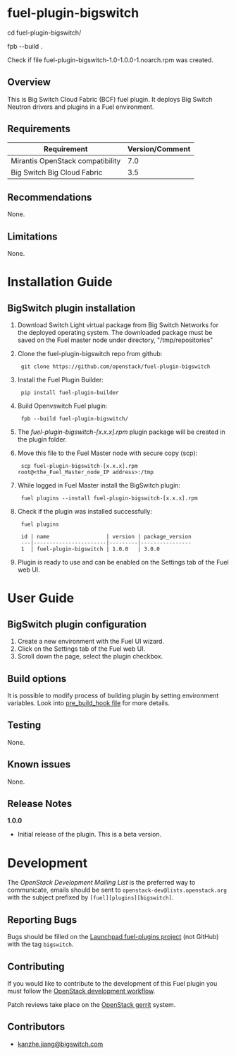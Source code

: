 fuel-plugin-bigswitch
============


cd fuel-plugin-bigswitch/

fpb --build .

Check if file fuel-plugin-bigswitch-1.0-1.0.0-1.noarch.rpm was created.

Overview
--------

This is Big Switch Cloud Fabric (BCF) fuel plugin. It deploys Big Switch Neutron drivers and
plugins in a Fuel environment.

Requirements
------------

| Requirement                      | Version/Comment |
|----------------------------------|-----------------|
| Mirantis OpenStack compatibility | 7.0             |
| Big Switch Big Cloud Fabric      | 3.5             |

Recommendations
---------------

None.

Limitations
-----------

None.

Installation Guide
==================

BigSwitch plugin installation
----------------------------------------

1. Download Switch Light virtual package from Big Switch Networks for
   the deployed operating system. The downloaded package must be 
   saved on the Fuel master node under directory, "/tmp/repositories"

2. Clone the fuel-plugin-bigswitch repo from github:

        git clone https://github.com/openstack/fuel-plugin-bigswitch

3. Install the Fuel Plugin Builder:

        pip install fuel-plugin-builder

4. Build Openvswitch Fuel plugin:

        fpb --build fuel-plugin-bigswitch/

5. The *fuel-plugin-bigswitch-[x.x.x].rpm* plugin package will be created in the plugin folder.

6. Move this file to the Fuel Master node with secure copy (scp):

        scp fuel-plugin-bigswitch-[x.x.x].rpm root@<the_Fuel_Master_node_IP address>:/tmp

7. While logged in Fuel Master install the BigSwitch plugin:

        fuel plugins --install fuel-plugin-bigswitch-[x.x.x].rpm

8. Check if the plugin was installed successfully:

        fuel plugins

        id | name                  | version | package_version
        ---|-----------------------|---------|----------------
        1  | fuel-plugin-bigswitch | 1.0.0   | 3.0.0

8. Plugin is ready to use and can be enabled on the Settings tab of the Fuel web UI.


User Guide
==========

BigSwitch plugin configuration
---------------------------------------------

1. Create a new environment with the Fuel UI wizard.
2. Click on the Settings tab of the Fuel web UI.
3. Scroll down the page, select the plugin checkbox.


Build options
-------------

It is possible to modify process of building plugin by setting environment variables. Look into [pre_build_hook file](pre_build_hook) for more details.

Testing
-------

None.

Known issues
------------

None.

Release Notes
-------------

**1.0.0**

* Initial release of the plugin. This is a beta version.


Development
===========

The *OpenStack Development Mailing List* is the preferred way to communicate,
emails should be sent to `openstack-dev@lists.openstack.org` with the subject
prefixed by `[fuel][plugins][bigswitch]`.

Reporting Bugs
--------------

Bugs should be filled on the [Launchpad fuel-plugins project](
https://bugs.launchpad.net/fuel-plugins) (not GitHub) with the tag `bigswitch`.


Contributing
------------

If you would like to contribute to the development of this Fuel plugin you must
follow the [OpenStack development workflow](
http://docs.openstack.org/infra/manual/developers.html#development-workflow).

Patch reviews take place on the [OpenStack gerrit](
https://review.openstack.org/#/q/status:open+project:openstack/fuel-plugin-bigswitch,n,z)
system.

Contributors
------------
* kanzhe.jiang@bigswitch.com
